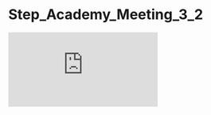 # Step_Academy_Meeting_3_2
![JAVA_Practice_Module_02_part_3_Ua.pdf](https://github.com/SvitLanaSvit/Step_Academy_Meeting_3_2/blob/main/asserts/JAVA_Practice_Module_02_part_3_Ua.pdf)

